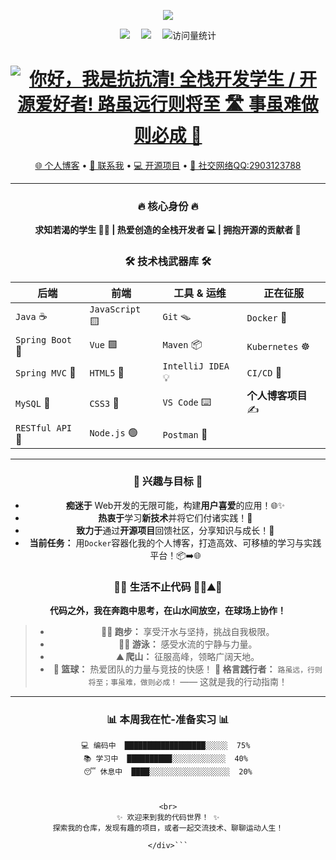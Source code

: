 <div align="center">

  <!-- knock code pictures 敲代码的图片 -->
  <img src="https://cdn.jsdelivr.net/gh/sun0225SUN/sun0225SUN/assets/images/coding.gif" /><br>

  <!-- profile logo 个人资料徽标 -->
  <div align="center">
    <a href="http://www.kangkangqing.top"><img src="https://img.shields.io/badge/Website-博客-blue" /></a>&emsp;
    <a href="https://space.bilibili.com/355686821"><img src="https://img.shields.io/badge/Bilibili-B站-ff69b4" /></a>&emsp;
    <!-- visitor statistics logo 访问量统计徽标 -->
    <img src="https://komarev.com/ghpvc/?username=KangKangQing&label=Views&color=0e75b6&style=flat" alt="访问量统计" />
  </div>

</div>

<h1 align="center">
  <a href="https://git.io/typing-svg">
    <img src="https://readme-typing-svg.demolab.com?font=Fira+Code&weight=700&size=30&duration=3000&pause=1000&color=00C2FF&center=true&vCenter=true&width=800&lines=%F0%9F%91%8B+%E4%BD%A0%E5%A5%BD%EF%BC%8C%E6%88%91%E6%98%AF+%E6%8A%97%E6%8A%97%E6%B8%85!;%F0%9F%9A%80+%E5%85%A8%E6%A0%88%E5%BC%80%E5%8F%91%E5%AD%A6%E7%94%9F+%2F+%E5%BC%80%E6%BA%90%E7%83%AD%E7%88%B1%E8%80%85!;%E8%B7%AF%E8%99%BD%E8%BF%9C%E8%A1%8C%E5%88%99%E5%B0%86%E8%87%B3+%F0%9F%9A%B6%EF%B8%8F;%E4%BA%8B%E8%99%AD%E9%9A%BE%E5%81%9A%E5%88%99%E5%BF%85%E6%88%90+%F0%9F%8F%80%EF%B8%8F" alt="你好，我是抗抗清! 全栈开发学生 / 开源爱好者! 路虽远行则将至 🛣️ 事虽难做则必成 🏀">
  </a>
</h1>

<p align="center">
  <a href="http://kangkang.top">🌐 个人博客</a> • 
  <a href="mailto:2903123788@qq.com">📧 联系我</a> • 
  <a href="https://gitee.com/sunhaoqaqa/weblog.git">💻 开源项目</a> • 
  <a href="https://im.qq.com/">👥 社交网络QQ:2903123788</a>
</p>

---

<!-- 核心身份与技术栈 -->
<div align="center">

### 🔥 **核心身份** 🔥
**求知若渴的学生 👨‍🎓 | 热爱创造的全栈开发者 💻 | 拥抱开源的贡献者 🤝**

### 🛠️ **技术栈武器库** 🛠️
| **后端**              | **前端**             | **工具 & 运维**       | **正在征服**          |
|-----------------------|----------------------|----------------------|----------------------|
| `Java` ☕             | `JavaScript` 🟨      | `Git` 🪤             | `Docker` 🐳         |
| `Spring Boot` 🌱      | `Vue` 🟩            | `Maven` 📦           | `Kubernetes` ☸️      |
| `Spring MVC` 🍃       | `HTML5` 📄           | `IntelliJ IDEA` 💡    | `CI/CD` 🔁           |
| `MySQL` 🐬            | `CSS3` 🎨            | `VS Code` ⌨️          | **个人博客项目** ✍️  |
| `RESTful API` 📡      | `Node.js` 🟢         | `Postman` 🚀         |                      |

</div>

---

<!-- 兴趣、目标与生活热情 -->
<div align="center">

### 🌱 **兴趣与目标** 🌱
*   **痴迷于** Web开发的无限可能，构建**用户喜爱**的应用！🌐✨
*   **热衷于**学习**新技术**并将它们付诸实践！🚀
*   **致力于**通过**开源项目**回馈社区，分享知识与成长！🤲
*   **当前任务：** 用`Docker`容器化我的个人博客，打造高效、可移植的学习与实践平台！📦➡️🌐

### 🏃‍♂️ **生活不止代码** 🏊‍♂️⛰️🏀
**代码之外，我在奔跑中思考，在山水间放空，在球场上协作！**
> *   **🏃‍♂️ 跑步：** 享受汗水与坚持，挑战自我极限。
> *   **🏊‍♂️ 游泳：** 感受水流的宁静与力量。
> *   **⛰️ 爬山：** 征服高峰，领略广阔天地。
> *   **🏀 篮球：** 热爱团队的力量与竞技的快感！
> **💪 格言践行者：** `路虽远，行则将至；事虽难，做则必成！` —— 这就是我的行动指南！

</div>

---

<!-- 动态状态 & 号召性用语 -->
<div align="center">

### 📊 **本周我在忙-准备实习** 📊
```text
💻 编码中  ██████████████████░░░░░  75% 
📚 学习中  ██████████░░░░░░░░░░░░  40% 
😴 休息中  ████░░░░░░░░░░░░░░░░░░  20%



<br>
✨ 欢迎来到我的代码世界！ ✨
探索我的仓库，发现有趣的项目，或者一起交流技术、聊聊运动人生！

</div>```

